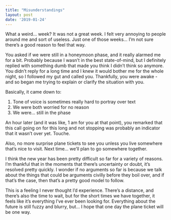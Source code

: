 ```yaml
---
title: "Misunderstandings"
layout: post
date: '2019-01-24'
---
```


What a weird… week? It was not a great week. I felt very annoying to people around me and sort of useless. Just one of those weeks… I’m not sure there’s a good reason to feel that way.

You asked if we were still in a honeymoon phase, and it really alarmed me for a bit. Probably because I wasn’t in the best state-of-mind, but I definitely replied with something dumb that made you think I didn’t think so anymore. You didn’t reply for a long time and I knew it would bother me for the whole night, so I followed my gut and called you. Thankfully, you were awake - and so began me trying to explain or clarify the situation with you.

Basically, it came down to:

1. Tone of voice is sometimes really hard to portray over text
2. We were both worried for no reason
3. We were… still in the phase

An hour later (and it was like, 1 am for you at that point), you remarked that this call going on for this long and not stopping was probably an indicator that it wasn’t over yet. Touche. 

Also, no more surprise plane tickets to see you unless you live somewhere that’s nice to visit. Next time… we’ll plan to go somewhere together. 

I think the new year has been pretty difficult so far for a variety of reasons. I’m thankful that in the moments that there’s uncertainty or doubt, it’s resolved pretty quickly. I wonder if no arguments so far is because we talk about the things that could be arguments civilly before they boil over, and if that’s the case, then that’s a pretty good model to follow. 

This is a feeling I never thought I’d experience. There’s a distance, and there’s also the time to wait, but for the short times we have together, it feels like it’s everything I’ve ever been looking for. Everything about the future is still fuzzy and blurry, but… I hope that one day the plane ticket will be one way.